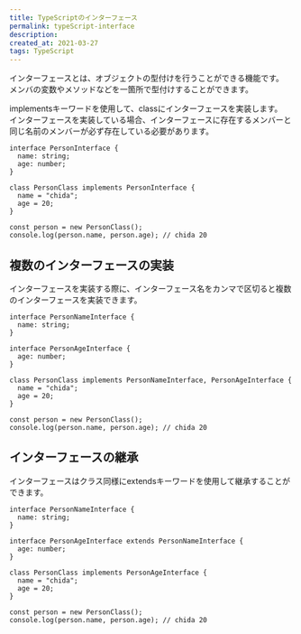 ```yaml
---
title: TypeScriptのインターフェース
permalink: typeScript-interface
description: 
created_at: 2021-03-27
tags: TypeScript
---
```


インターフェースとは、オブジェクトの型付けを行うことができる機能です。  
メンバの変数やメソッドなどを一箇所で型付けすることができます。  
  
implementsキーワードを使用して、classにインターフェースを実装します。  
インターフェースを実装している場合、インターフェースに存在するメンバーと同じ名前のメンバーが必ず存在している必要があります。
  
```
interface PersonInterface {
  name: string;
  age: number;
}

class PersonClass implements PersonInterface {
  name = "chida";
  age = 20;
}

const person = new PersonClass();
console.log(person.name, person.age); // chida 20
```

## 複数のインターフェースの実装

インターフェースを実装する際に、インターフェース名をカンマで区切ると複数のインターフェースを実装できます。

```
interface PersonNameInterface {
  name: string;
}

interface PersonAgeInterface {
  age: number;
}

class PersonClass implements PersonNameInterface, PersonAgeInterface {
  name = "chida";
  age = 20;
}

const person = new PersonClass();
console.log(person.name, person.age); // chida 20
```

## インターフェースの継承

インターフェースはクラス同様にextendsキーワードを使用して継承することができます。

```
interface PersonNameInterface {
  name: string;
}

interface PersonAgeInterface extends PersonNameInterface {
  age: number;
}

class PersonClass implements PersonAgeInterface {
  name = "chida";
  age = 20;
}

const person = new PersonClass();
console.log(person.name, person.age); // chida 20
```
